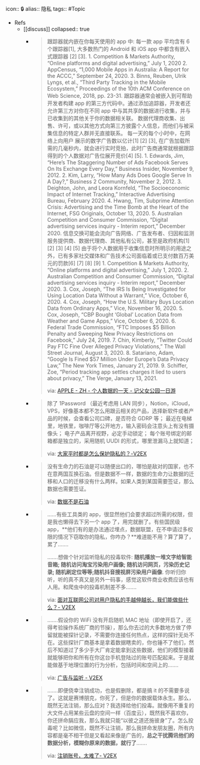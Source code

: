 icon:: 🔒
alias:: 隐私
tags:: #Topic
- Refs
  - [[discuss]]
    collapsed:: true
    - > 跟踪器就内嵌在你每天使用的 app 中: 每一款 app 平均含有 6 个跟踪器[1], 大多数热门的 Android 和 iOS app 中都含有嵌入式跟踪器 [2] [3].
      >     1. Competition & Markets Authority, “Online platforms and digital advertising,” July 1, 2020
          2. AppCensus, “1,000 Mobile Apps in Australia: A Report for the ACCC,” September 24, 2020.
          3. Binns, Reuben, Ulrik Lyngs, et al., “Third Party Tracking in the Mobile Ecosystem,” Proceedings of the 10th ACM Conference on Web Science, 2018, pp. 23-31.
      > 跟踪器通常会被嵌入到可帮助开发者构建 app 的第三方代码中。通过添加追踪器，开发者还允许第三方对你在不同 app 中与其共享的数据进行收集，并与已收集到的其他关于你的数据相关联。
      数据代理商收集、出售、许可，或以其他方式向第三方披露个人信息，而他们与被采集信息的特定人群并无直接联系。
      每一天的每个小时中，在网络上向用户 展示的数字广告数以亿计[1] [2] [3], 在广告加载所需的几毫秒内，就会进行实时竞拍，此时广告商通常就根据跟踪得到的个人数据对广告位展开竞价[4] [5].
      >     1. Edwards, Jim, “Here’s The Staggering Number of Ads Facebook Serves On Its Exchange Every Day,” Business Insider, November 9, 2012.
          2. Kim, Larry, “How Many Ads Does Google Serve In A Day?,” Business 2 Community, November 2, 2012.
          3. Deighton, John, and Leora Kornfeld, “The Socioeconomic Impact of Internet Tracking,” Interactive Advertising Bureau, February 2020.
          4. Hwang, Tim, Subprime Attention Crisis: Advertising and the Time Bomb at the Heart of the Internet, FSG Originals, October 13, 2020.
          5. Australian Competition and Consumer Commission, “Digital advertising services inquiry - Interim report,” December 2020.
      > 信息交换可能会流向广告网络、广告发布者、归因和监测服务提供商、数据代理商、其他私有公司，甚至是政府机构[1] [2] [3] [4] [5] 由于将个人数据用于收集信息时所明示的用途之外，已有多家社交媒体和广告技术公司面临着或已支付数百万美元的罚款[6] [7] [8] [9]
      >     1. Competition & Markets Authority, “Online platforms and digital advertising,” July 1, 2020.
          2. Australian Competition and Consumer Commission, “Digital advertising services inquiry - Interim report,” December 2020.
          3. Cox, Joseph, “The IRS Is Being Investigated for Using Location Data Without a Warrant,” Vice, October 6, 2020.
          4. Cox, Joseph, “How the U.S. Military Buys Location Data from Ordinary Apps,” Vice, November 16, 2020.
          5. Cox, Joseph, “CBP Bought ‘Global’ Location Data from Weather and Game Apps,” Vice, October 6, 2020.
          6. Federal Trade Commission, “FTC Imposes $5 Billion Penalty and Sweeping New Privacy Restrictions on Facebook,” July 24, 2019.
          7. Chin, Kimberly, “Twitter Could Pay FTC Fine Over Alleged Privacy Violations,” The Wall Street Journal, August 3, 2020.
          8. Satariano, Adam, “Google Is Fined $57 Million Under Europe’s Data Privacy Law,” The New York Times, January 21, 2019.
          9. Schiffer, Zoe, “Period tracking app settles charges it lied to users about privacy,” The Verge, January 13, 2021.
      >
      > via: [APPLE - ZH - 个人数据的一天 - 记父女公园一日游](https://www.apple.com.cn/privacy/docs/A_Day_in_the_Life_of_Your_Data.pdf)
    - > 除了 1Password （最近考虑用 LAN 同步），Notion，iCloud，VPS，好像基本都不怎么用跟云相关的产品，选择新软件或者产品的时候，会查看公司口碑，是否符合 GDRP 等；
      > 最近在电梯里，地铁里，咖啡厅等公开地方，输入密码会注意头上有没有摄像头；
      > 电子产品离开视野，必定手动锁定；
      每个账号绑定的邮箱都是独立的，采用随机 UUDI 的形式，哪里泄漏马上就知道；
      >
      > via: [大家平时都是怎么保护隐私的？-V2EX](https://www.v2ex.com/t/771550)
    - > 没有生命力的石油是可以随便出口的，哪怕是敌对的国家，也不在意两国互换石油。但是数据不一样，数据的生命力让数据的迁移和人口的迁移没有什么两样。如果人类到某国需要签证，那么数据也需要签证。
      >
      > via: [数据不是石油](https://www.solidot.org/story?sid=65706)
    - > ......有些工具类的 app，很显然他们会要求超过所需的权限，但是我也懒得去下另一个 app 了，用完就删了。有些国民级 app，**他们有的是办法通过埋点，数据联盟，在不申请过多权限的情况下窃取你的隐私，你咋办？**难道能不用？算了算了，累了.......
      >
      >.......想做个针对监听隐私的投毒软件: **随机播放一堆文字给智能音箱; 随机访问淘宝污染用户画像; 随机访问网页，污染历史记录; 随机刷定位等等;随机抖音搜视屏污染用户画像**. 你听归你听，听的真不真又是另外一码事，感觉这软件商业收费应该也有人用。和爬虫中的投毒机制差不多.......
      >
      > via: [面对互联网公司对用户隐私的手越伸越长，我们能做些什么？- V2EX](https://www.v2ex.com/t/796421)
    - > .......假设你的 WiFi 没有开启随机 MAC 地址（即使开启了，还得考验操作系统厂商的节操），那么你去过的大多数地方做了停留就能被探针记录，不需要你连接任何热点，这样的探针无处不在。这些探针厂商基本是拿着数据瞎卖的，你也锤不了他们，然后不知道过了多少手大厂肯定能拿到这些数据，他们的模型接着就能够把你和所有在你这台手机登陆过的账号匹配起来。于是就能做基于地理位置的行为分析，包括时间和空间上的.......
      >
      > via: [广告与监听 - V2EX](https://www.v2ex.com/t/799831)
    - > .......即便侥幸注销成功，也是假删除，都是搞 it 的不需要多说了。这就是赛博朋克，你死了，但是你的数据载体永生。那么，既然无法注销，那么应对？我选择给他们投毒。就像用不重复的大文件占用某些云盘的空间一样（百度云），既然我不喜欢你，你还拼命膈应我，那么我就只能“以彼之道还施彼身”了。怎么投毒呢？比如微信，既然不让注销，那么我拼命发朋友圈，所有内容都是毫不相干但是又看起来像是广告的，**总之干扰腾讯他们的数据分析，模糊你原来的数据，就行了**.......
      >
      > via: [注销账号，太难了- V2EX](https://www.v2ex.com/t/799827#14)